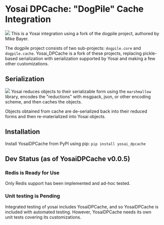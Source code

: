 
# Yosai DPCache:  "DogPile" Cache Integration

![](https://github.com/YosaiProject/yosai/doc/docs/img/cache_bw.png)
This is a Yosai integration using a fork of the dogpile project, authored by Mike Bayer. 

The dogpile project consists of two sub-projects:  ``dogpile.core`` and ``dogpile.cache``.
Yosai_DPCache is a fork of these projects, replacing pickle-based serialization with
serialization supported by Yosai and making a few other customizations.

## Serialization

![](https://github.com/YosaiProject/yosai/doc/docs/img/serialization_process.png)
Yosai reduces objects to their serializable form using the ``marshmallow`` library, 
encodes the "reductions" with msgpack, json, or other encoding scheme, and then caches
the objects.  

Objects obtained from cache are de-serialized back into their reduced forms and then 
re-materialized into Yosai objects. 


## Installation

Install YosaiDPCache from PyPI using pip: ``pip install yosai_dpcache``


## Dev Status (as of YosaiDPCache v0.0.5)

### Redis is Ready for Use

Only Redis support has been implemented and ad-hoc tested.

### Unit testing is Pending

Integrated testing of yosai includes YosaiDPCache, and so YosaiDPCache
is included with automated testing.  However, YosaiDPCache needs its own
unit tests covering its customizations.

